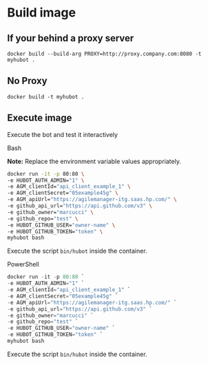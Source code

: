 # Build image

## If your behind a proxy server

`docker build --build-arg PROXY=http://proxy.company.com:8080 -t myhubot .`

## No Proxy

`docker build -t myhubot .`

## Execute image

Execute the bot and test it interactively

Bash

__Note:__  Replace the environment variable values appropriately.

```bash
docker run -it -p 80:80 \
-e HUBOT_AUTH_ADMIN="1" \
-e AGM_clientId="api_client_example_1" \
-e AGM_clientSecret="05example45g" \
-e AGM_apiUrl="https://agilemanager-itg.saas.hp.com/" \
-e github_api_url="https://api.github.com/v3" \
-e github_owner="marcucci" \
-e github_repo="test" \
-e HUBOT_GITHUB_USER="owner-name" \
-e HUBOT_GITHUB_TOKEN="token" \
myhubot bash
```

Execute the script `bin/hubot` inside the container.

PowerShell

```powershell
docker run -it -p 80:80 `
-e HUBOT_AUTH_ADMIN="1" `
-e AGM_clientId="api_client_example_1" `
-e AGM_clientSecret="05example45g" `
-e AGM_apiUrl="https://agilemanager-itg.saas.hp.com/" `
-e github_api_url="https://api.github.com/v3" `
-e github_owner="marcucci" `
-e github_repo="test" `
-e HUBOT_GITHUB_USER="owner-name" `
-e HUBOT_GITHUB_TOKEN="token" `
myhubot bash
```

Execute the script `bin/hubot` inside the container.
